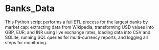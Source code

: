 # Banks_Data
This Python script performs a full ETL process for the largest banks by market cap: extracting data from Wikipedia, transforming USD values into GBP, EUR, and INR using live exchange rates, loading data into CSV and SQLite, running SQL queries for multi-currency reports, and logging all steps for monitoring.

